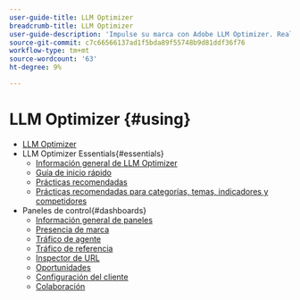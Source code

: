 ```yaml
---
user-guide-title: LLM Optimizer
breadcrumb-title: LLM Optimizer
user-guide-description: 'Impulse su marca con Adobe LLM Optimizer. Realice un seguimiento de las menciones, descubra perspectivas y domine la búsqueda impulsada por IA. Tome el control de su visibilidad: empiece a optimizar ahora.'
source-git-commit: c7c66566137ad1f5bda89f55748b9d81ddf36f76
workflow-type: tm+mt
source-wordcount: '63'
ht-degree: 9%

---
```



# LLM Optimizer {#using}

+ [LLM Optimizer](/help/home.md)
+ LLM Optimizer Essentials{#essentials}
   + [Información general de LLM Optimizer](/help/overview/overview.md)
   + [Guía de inicio rápido](/help/overview/quick-start.md)
   + [Prácticas recomendadas](/help/tutorials/best-practices.md)
   + [Prácticas recomendadas para categorías, temas, indicadores y competidores](/help/overview/best-practices-topics-prompts.md)
+ Paneles de control{#dashboards}
   + [Información general de paneles](/help/dashboards/dashboards-overview.md)
   + [Presencia de marca](/help/dashboards/brand-presence.md)
   + [Tráfico de agente](/help/dashboards/agentic-traffic.md)
   + [Tráfico de referencia](/help/dashboards/referral-traffic.md)
   + [Inspector de URL](/help/dashboards/url-inspector.md)
   + [Oportunidades](/help/dashboards/opportunities.md)
   + [Configuración del cliente](/help/dashboards/customer-configuration.md)
   + [Colaboración](/help/dashboards/collaboration.md)
